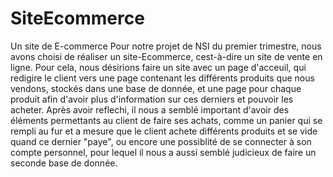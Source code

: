 # SiteEcommerce
Un site de E-commerce
Pour notre projet de NSI du premier trimestre, nous avons choisi de réaliser un site-Ecommerce, cest-à-dire un site de vente en ligne. Pour cela, nous désirions faire un site avec un page d'acceuil, qui redigire le client vers une page contenant les différents produits que nous vendons, stockés dans une base de donnée, et une page pour chaque produit afin d'avoir plus d'information sur ces derniers et pouvoir les acheter. Après avoir reflechi, il nous a semblé important d'avoir des éléments permettants au client de faire ses achats, comme un panier qui se rempli au fur et a mesure que le client achete différents produits et se vide quand ce dernier "paye", ou encore une possiblité de se connecter à son compte personnel, pour lequel il nous a aussi semblé judicieux de faire un seconde base de donnée. 
